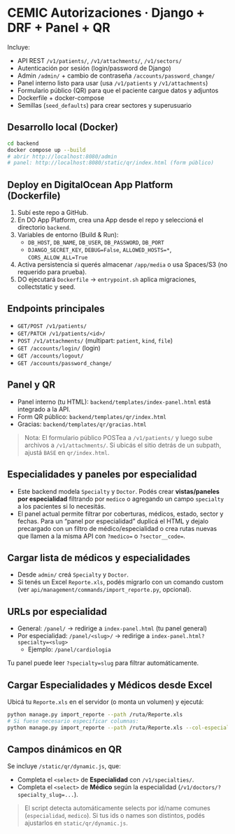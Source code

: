 # CEMIC Autorizaciones · Django + DRF + Panel + QR

Incluye:
- API REST `/v1/patients/`, `/v1/attachments/`, `/v1/sectors/`
- Autenticación por sesión (login/password de Django)
- Admin `/admin/` + cambio de contraseña `/accounts/password_change/`
- Panel interno listo para usar (usa `/v1/patients` y `/v1/attachments`)
- Formulario público (QR) para que el paciente cargue datos y adjuntos
- Dockerfile + docker-compose
- Semillas (`seed_defaults`) para crear sectores y superusuario

## Desarrollo local (Docker)

```bash
cd backend
docker compose up --build
# abrir http://localhost:8080/admin
# panel: http://localhost:8080/static/qr/index.html (form público)
```

## Deploy en DigitalOcean App Platform (Dockerfile)

1. Subí este repo a GitHub.
2. En DO App Platform, crea una App desde el repo y seleccioná el directorio `backend`.
3. Variables de entorno (Build & Run):
   - `DB_HOST`, `DB_NAME`, `DB_USER`, `DB_PASSWORD`, `DB_PORT`
   - `DJANGO_SECRET_KEY`, `DEBUG=False`, `ALLOWED_HOSTS=*`, `CORS_ALLOW_ALL=True`
4. Activa persistencia si querés almacenar `/app/media` o usa Spaces/S3 (no requerido para prueba).
5. DO ejecutará `Dockerfile` → `entrypoint.sh` aplica migraciones, collectstatic y seed.

## Endpoints principales

- `GET/POST /v1/patients/`
- `GET/PATCH /v1/patients/<id>/`
- `POST /v1/attachments/` (multipart: `patient`, `kind`, `file`)
- `GET /accounts/login/` (login)
- `GET /accounts/logout/`
- `GET /accounts/password_change/`

## Panel y QR

- Panel interno (tu HTML): `backend/templates/index-panel.html` está integrado a la API.
- Form QR público: `backend/templates/qr/index.html`
- Gracias: `backend/templates/qr/gracias.html`

> Nota: El formulario público POSTea a `/v1/patients/` y luego sube archivos a `/v1/attachments/`.
> Si ubicás el sitio detrás de un subpath, ajustá `BASE` en `qr/index.html`.

## Especialidades y paneles por especialidad

- Este backend modela `Specialty` y `Doctor`. Podés crear **vistas/paneles por especialidad** filtrando por `medico` o agregando un campo `specialty` a los pacientes si lo necesitás.
- El panel actual permite filtrar por coberturas, médicos, estado, sector y fechas. Para un “panel por especialidad” duplicá el HTML y dejalo precargado con un filtro de médico/especialidad o crea rutas nuevas que llamen a la misma API con `?medico=` o `?sector__code=`.

## Cargar lista de médicos y especialidades

- Desde `admin/` creá `Specialty` y `Doctor`.
- Si tenés un Excel `Reporte.xls`, podés migrarlo con un comando custom (ver `api/management/commands/import_reporte.py`, opcional).



## URLs por especialidad
- General: `/panel/` → redirige a `index-panel.html` (tu panel general)
- Por especialidad: `/panel/<slug>/` → redirige a `index-panel.html?specialty=<slug>`
  - Ejemplo: `/panel/cardiologia`

Tu panel puede leer `?specialty=slug` para filtrar automáticamente.

## Cargar Especialidades y Médicos desde Excel
Ubicá tu `Reporte.xls` en el servidor (o monta un volumen) y ejecutá:

```bash
python manage.py import_reporte --path /ruta/Reporte.xls
# Si fuese necesario especificar columnas:
python manage.py import_reporte --path /ruta/Reporte.xls --col-especialidad "Especialidad" --col-medico "Medico"
```

## Campos dinámicos en QR
Se incluye `/static/qr/dynamic.js`, que:
- Completa el `<select>` de **Especialidad** con `/v1/specialties/`.
- Completa el `<select>` de **Médico** según la especialidad (`/v1/doctors/?specialty_slug=...`).

> El script detecta automáticamente selects por id/name comunes (`especialidad`, `medico`). Si tus ids o names son distintos, podés ajustarlos en `static/qr/dynamic.js`.
